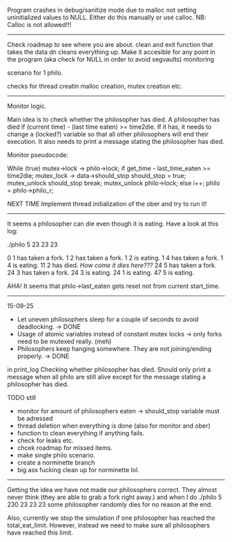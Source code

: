 Program crashes in debug/sanitize mode due to malloc not setting uninitialized values to NULL. Either do this manually or use calloc.
NB: Calloc is not allowed!!!

---

Check roadmap to see where you are about.
clean and exit function that takes the data dn cleans everything up. Make it accesible for any point in the program (aka check for NULL in order to avoid segvaults)
monitoring

scenario for 1 philo.

checks for thread creatin malloc creation, mutex creation etc.

---

Monitor logic.

Main idea is to check whether the philosopher has died.
A philosopher has died if (current time) - (last time eaten) >= time2die.
If it has, it needs to change a (locked?) variable so that all other philosophers will end their execution.
It also needs to print a message stating the philosopher has died.

Monitor pseudocode:

While (true)
    mutex->lock -> philo->lock;
    if get_time - last_time_eaten >= time2die;
        mutex_lock -> data->should_stop
        should_stop = true;
        mutex_unlock should_stop
        break;
    mutex_unlock philo->lock;
    else
        i++;
        philo = philo->philo_r;

NEXT TIME
Implement thread initialization of the ober and try to run it!

---

It seems a philosopher can die even though it is eating. Have a look at this log:

./philo 5 23 23 23

0 1 has taken a fork.
1 2 has taken a fork.
1 2 is eating.
1 4 has taken a fork.
1 4 is eating.
11 2 has died.              *How come it dies here???*
24 5 has taken a fork.
24 3 has taken a fork.
24 3 is eating.
24 1 is eating.
47 5 is eating.   


AHA! It seems that philo->last_eaten gets reset not from current start_time.

---

15-09-25
- Let uneven philosophers sleep for a couple of seconds to avoid deadlocking. -> DONE
- Usage of atomic variables instead of constant mutex locks -> only forks need to be mutexed really. (meh)
- Philosophers keep hanging somewhere. They are not joining/ending properly. -> DONE

in print_log
Checking whether philosopher has died. Should only print a message when all philo are still alive except for the message stating a philosopher has died.

TODO still
- monitor for amount of philosophers eaten -> should_stop variable must be adressed
- thread deletion when everything is done (also for monitor and ober)
- function to clean everything if anything fails.
- check for leaks etc.
- chcek roadmap for missed items.
- make single philo scenario.
- create a norminette branch
- big ass fucking clean up for norminette lol.

---
Getting the idea we have not made our philosophers correct. They almost never think (they are able to grab a fork right away.)
and when I do ./philo 5 230 23 23 23 some philosopher randomly dies for no reason at the end.

Also, currently we stop the simulation if one philosopher has reached the total_eat_limit. However, instead we need to make sure all philosophers have reached this limit.
